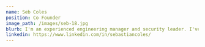 ```yaml
---
name: Seb Coles
position: Co Founder
image_path: /images/seb-18.jpg
blurb: I'm an experienced engineering manager and security leader. I've worked in Defence, Retail, Finance, Assurance and O&G where I specialize in DevSecOps transformation. I find people and cutlure fascinating, and I've delivered lasting results with the companies I've worked with. I'm on a mission to help teams achieve radical candor and elevate each others performance through great, frequent feedback.
linkedin: https://www.linkedin.com/in/sebastiancoles/
---
```

